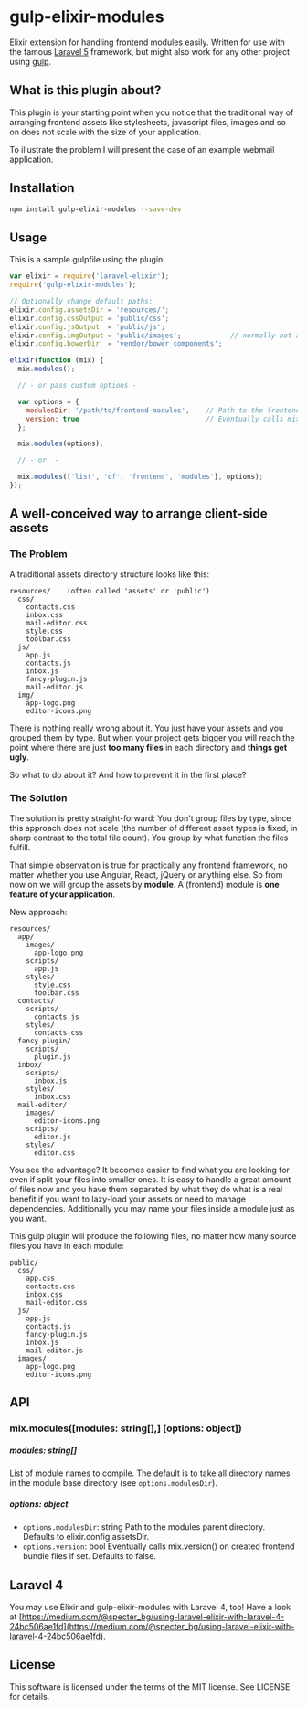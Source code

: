 # gulp-elixir-modules
Elixir extension for handling frontend modules easily. Written for use with the famous [Laravel 5](http://laravel.com/)
framework, but might also work for any other project using [gulp](http://gulpjs.com/).


## What is this plugin about?

This plugin is your starting point when you notice that the traditional way of arranging frontend assets
like stylesheets, javascript files, images and so on does not scale with the size of your application.

To illustrate the problem I will present the case of an example webmail application.


## Installation

```sh
npm install gulp-elixir-modules --save-dev
```

## Usage

This is a sample gulpfile using the plugin:

```javascript
var elixir = require('laravel-elixir');
require('gulp-elixir-modules');

// Optionally change default paths:
elixir.config.assetsDir = 'resources/';
elixir.config.cssOutput = 'public/css';
elixir.config.jsOutput  = 'public/js';
elixir.config.imgOutput = 'public/images';            // normally not an elixir configuration property, but used by gulp-elixir-modules
elixir.config.bowerDir  = 'vendor/bower_components';

elixir(function (mix) {
  mix.modules();

  // - or pass custom options -

  var options = {
    modulesDir: '/path/to/frontend-modules',    // Path to the frontend modules parent directory. Defaults to elixir.config.assetsDir.
    version: true                               // Eventually calls mix.version() on created frontend bundle files if set. Defaults to false.
  };

  mix.modules(options);

  // - or  -

  mix.modules(['list', 'of', 'frontend', 'modules'], options);
});
```

## A well-conceived way to arrange client-side assets

### The Problem

A traditional assets directory structure looks like this:

```
resources/    (often called 'assets' or 'public')
  css/
    contacts.css
    inbox.css
    mail-editor.css
    style.css
    toolbar.css
  js/
    app.js
    contacts.js
    inbox.js
    fancy-plugin.js
    mail-editor.js
  img/
    app-logo.png
    editor-icons.png
```

There is nothing really wrong about it. You just have your assets and you grouped them by type. But when your project
gets bigger you will reach the point where there are just **too many files** in each directory and **things get ugly**.

So what to do about it? And how to prevent it in the first place?

### The Solution

The solution is pretty straight-forward: You don't group files by type, since this approach does not scale
(the number of different asset types is fixed, in sharp contrast to the total file count). You group by what function
the files fulfill.

That simple observation is true for practically any frontend framework, no matter whether you use Angular, React, jQuery
or anything else.
So from now on we will group the assets by **module**. A (frontend) module is **one feature of your application**.

New approach:

```
resources/
  app/
    images/
      app-logo.png
    scripts/
      app.js
    styles/
      style.css
      toolbar.css
  contacts/
    scripts/
      contacts.js
    styles/
      contacts.css
  fancy-plugin/
    scripts/
      plugin.js
  inbox/
    scripts/
      inbox.js
    styles/
      inbox.css
  mail-editor/
    images/
      editor-icons.png
    scripts/
      editor.js
    styles/
      editor.css
```

You see the advantage? It becomes easier to find what you are looking for even if split your files into smaller ones.
It is easy to handle a great amount of files now and you have them separated by what they do what is a real benefit
if you want to lazy-load your assets or need to manage dependencies. Additionally you may name your files inside a
module just as you want.

This gulp plugin will produce the following files, no matter how many source files you have in each module:

```
public/
  css/
    app.css
    contacts.css
    inbox.css
    mail-editor.css
  js/
    app.js
    contacts.js
    fancy-plugin.js
    inbox.js
    mail-editor.js
  images/
    app-logo.png
    editor-icons.png
```


## API

### mix.modules([modules: string[],] [options: object])

##### modules: string[]

List of module names to compile. The default is to take all directory names in the module base directory (see `options.modulesDir`).

##### options: object

- `options.modulesDir`: string
  Path to the modules parent directory. Defaults to elixir.config.assetsDir.
- `options.version`: bool
  Eventually calls mix.version() on created frontend bundle files if set. Defaults to false.


## Laravel 4

You may use Elixir and gulp-elixir-modules with Laravel 4, too! Have a look at [https://medium.com/@specter_bg/using-laravel-elixir-with-laravel-4-24bc506ae1fd](https://medium.com/@specter_bg/using-laravel-elixir-with-laravel-4-24bc506ae1fd).


## License

This software is licensed under the terms of the MIT license. See LICENSE for details.
